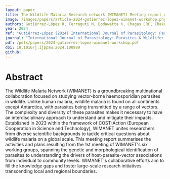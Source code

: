 ```yaml
---
layout: paper
title: The Wildlife Malaria Research network (WIMANET) Meeting report on the 1st WIMANET workshop
image: /images/papers/article-2024-gutierrez-lopez-wimanet-workshop.png
authors: Gutiérrez-López R, Ferraguti M, Bodawatta K, Chagas CRF, Chakarov N, Duc M, García-Longoria L, Lopes RJ, Martínez-de la Puente J,  Renner S,  Santiago-Alarcón D, Sehgal R, Stankovic D, Marzal A, Dunn JC. 
year: 2024
ref: "Gutiérrez-López (2024) International Journal of Parasitology: Parasites & Wildlife"
journal: "International Journal of Parasitology: Parasites & Wildlife: 24: 100989."
pdf: /pdfs/papers/2024-gutierrez-lopez-wimanet-workshop.pdf
doi: 10.1016/j.ijppaw.2024.100989
github: 
---
```


# Abstract

The Wildlife Malaria Network (WIMANET) is a groundbreaking multinational collaboration focused on studying vector-borne haemosporidian parasites in wildlife. Unlike human malaria, wildlife malaria is found on all continents except Antarctica, with parasites being transmitted by a range of vectors. The complexity and diversity of these parasites makes it necessary to have an interdisciplinary approach to understand and mitigate their impacts. Established in 2023 within the framework of COST-Action (European Cooperation in Science and Technology), WIMANET unites researchers from diverse scientific backgrounds to tackle critical questions about wildlife malaria on a global scale. This meeting report summarises the activities and plans resulting from the 1st meeting of WIMANET's six working groups, spanning the genetic and morphological identification of parasites to understanding the drivers of host-parasite-vector associations from individual to community levels. WIMANET's collaborative efforts aim to fill the knowledge gaps and foster large-scale research initiatives transcending local and regional boundaries.
